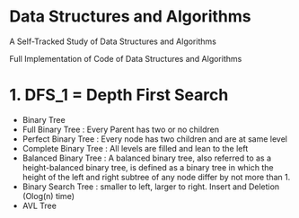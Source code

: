 # Data Structures and Algorithms

A Self-Tracked Study of Data Structures and Algorithms

Full Implementation of Code of Data Structures and Algorithms

# 1. DFS_1 = Depth First Search 

- Binary Tree  
- Full Binary Tree : Every Parent has two or no children
- Perfect Binary Tree : Every node has two children and are at same level
- Complete Binary Tree : All levels are filled and lean to the left
- Balanced Binary Tree : A balanced binary tree, also referred to as a height-balanced binary tree, is defined as a binary tree in which the height of the left and right subtree of any node differ by not more than 1.
- Binary Search Tree : smaller to left, larger to right. Insert and Deletion (Olog(n) time)
- AVL Tree